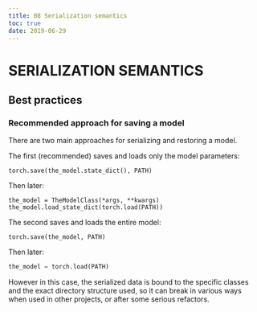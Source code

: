 ```yaml
---
title: 08 Serialization semantics
toc: true
date: 2019-06-29
---
```

# SERIALIZATION SEMANTICS

## Best practices



### Recommended approach for saving a model

There are two main approaches for serializing and restoring a model.

The first (recommended) saves and loads only the model parameters:

```
torch.save(the_model.state_dict(), PATH)
```

Then later:

```
the_model = TheModelClass(*args, **kwargs)
the_model.load_state_dict(torch.load(PATH))
```

The second saves and loads the entire model:

```
torch.save(the_model, PATH)
```

Then later:

```py
the_model = torch.load(PATH)
```

However in this case, the serialized data is bound to the specific classes and the exact directory structure used, so it can break in various ways when used in other projects, or after some serious refactors.
